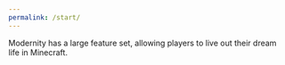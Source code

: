 ```yaml
---
permalink: /start/
---
```


Modernity has a large feature set, allowing players to live out their dream life in Minecraft.
